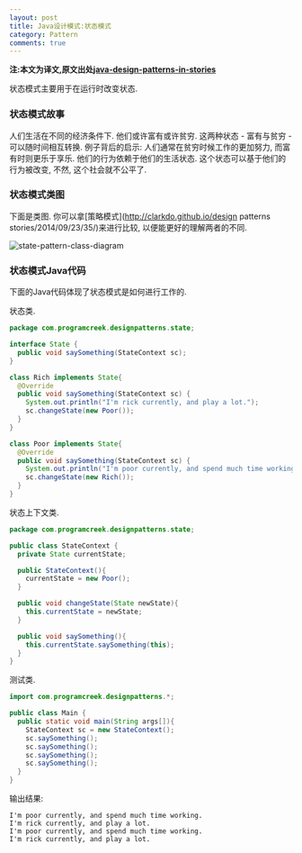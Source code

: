 ```yaml
---
layout: post
title: Java设计模式:状态模式
category: Pattern
comments: true
---
```


**注:本文为译文,原文出处[java-design-patterns-in-stories](http://www.programcreek.com/java-design-patterns-in-stories/)**

状态模式主要用于在运行时改变状态.



### **状态模式故事**

人们生活在不同的经济条件下. 他们或许富有或许贫穷. 这两种状态 - 富有与贫穷 - 可以随时间相互转换. 例子背后的启示: 人们通常在贫穷时候工作的更加努力, 而富有时则更乐于享乐. 他们的行为依赖于他们的生活状态. 这个状态可以基于他们的行为被改变, 不然, 这个社会就不公平了.

### **状态模式类图**

下面是类图. 你可以拿[策略模式](http://clarkdo.github.io/design patterns stories/2014/09/23/35/)来进行比较, 以便能更好的理解两者的不同.

<img class="alignleft size-full wp-image-8099" alt="state-pattern-class-diagram" src="http://www.programcreek.com/wp-content/uploads/2011/07/state-pattern-class-diagram.jpg">

### **状态模式Java代码**

下面的Java代码体现了状态模式是如何进行工作的.<br/>

状态类.

``` java
package com.programcreek.designpatterns.state;

interface State {
  public void saySomething(StateContext sc);
}

class Rich implements State{
  @Override
  public void saySomething(StateContext sc) {
    System.out.println("I'm rick currently, and play a lot.");
    sc.changeState(new Poor());
  }
}

class Poor implements State{
  @Override
  public void saySomething(StateContext sc) {
    System.out.println("I'm poor currently, and spend much time working.");
    sc.changeState(new Rich());
  }
}
```

状态上下文类.

``` java
package com.programcreek.designpatterns.state;

public class StateContext {
  private State currentState;

  public StateContext(){
    currentState = new Poor();
  }

  public void changeState(State newState){
    this.currentState = newState;
  }

  public void saySomething(){
    this.currentState.saySomething(this);
  }
}
```

测试类.

``` java
import com.programcreek.designpatterns.*;

public class Main {
  public static void main(String args[]){
    StateContext sc = new StateContext();
    sc.saySomething();
    sc.saySomething();
    sc.saySomething();
    sc.saySomething();
  }
}
```

输出结果:

``` text
I'm poor currently, and spend much time working.
I'm rick currently, and play a lot.
I'm poor currently, and spend much time working.
I'm rick currently, and play a lot.
```

